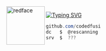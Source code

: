 <img src="https://files.catbox.moe/7r5h8x.png" width="100px" alt="redface" align="left">

[![Typing SVG](https://readme-typing-svg.demolab.com?font=Fira+Code&pause=1000&color=007AFF&width=435&lines=Security+Researcher+%7C+Fusi)](https://git.io/typing-svg)

```csharp
github.com/codedfusi
dc   $  @rescanning
srv  $  ???
```

